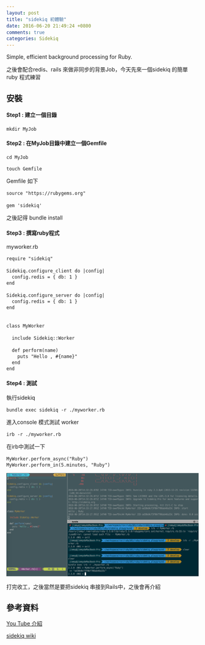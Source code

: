 ```yaml
---
layout: post
title: "sidekiq 初體驗"
date: 2016-06-20 21:49:24 +0800
comments: true
categories: Sidekiq
---
```


Simple, efficient background processing for Ruby.

之後會配合redis、rails 來做非同步的背景Job，今天先來一個sidekiq 的簡單ruby 程式練習

## 安裝

#### Step1 : 建立一個目錄

```
mkdir MyJob
```

#### Step2 : 在MyJob目錄中建立一個Gemfile

```
cd MyJob
```
```
touch Gemfile
```

Gemfile 如下
```
source "https://rubygems.org"

gem 'sidekiq'
```
之後記得 bundle install


#### Step3 : 撰寫ruby程式

myworker.rb
```
require "sidekiq"

Sidekiq.configure_client do |config|
  config.redis = { db: 1 }
end

Sidekiq.configure_server do |config|
  config.redis = { db: 1 }
end


class MyWorker

  include Sidekiq::Worker

  def perform(name)
    puts "Hello , #{name}"
  end
end

```

#### Step4 : 測試

執行sidekiq
```
bundle exec sidekiq -r ./myworker.rb
```

進入console 模式測試 worker
```
irb -r ./myworker.rb
```
在irb中測試一下

```
MyWorker.perform_async("Ruby")
MyWorker.perform_in(5.minutes, "Ruby")

```
![Alt text](/images/sidekiq/sidekiq_test.png)

打完收工，之後當然是要把sidekiq 串接到Rails中，之後會再介紹

## 參考資料
[You Tube 介紹](https://www.youtube.com/watch?v=bfPb1zD91Rg&list=PLjeHh2LSCFrWGT5uVjUuFKAcrcj5kSai1&index=1)

[sidekiq wiki](https://github.com/mperham/sidekiq/wiki)
